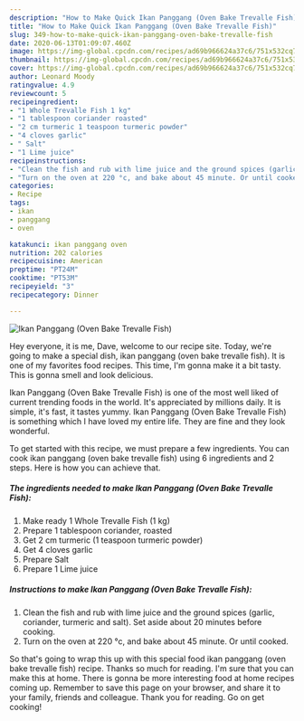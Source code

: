```yaml
---
description: "How to Make Quick Ikan Panggang (Oven Bake Trevalle Fish)"
title: "How to Make Quick Ikan Panggang (Oven Bake Trevalle Fish)"
slug: 349-how-to-make-quick-ikan-panggang-oven-bake-trevalle-fish
date: 2020-06-13T01:09:07.460Z
image: https://img-global.cpcdn.com/recipes/ad69b966624a37c6/751x532cq70/ikan-panggang-oven-bake-trevalle-fish-recipe-main-photo.jpg
thumbnail: https://img-global.cpcdn.com/recipes/ad69b966624a37c6/751x532cq70/ikan-panggang-oven-bake-trevalle-fish-recipe-main-photo.jpg
cover: https://img-global.cpcdn.com/recipes/ad69b966624a37c6/751x532cq70/ikan-panggang-oven-bake-trevalle-fish-recipe-main-photo.jpg
author: Leonard Moody
ratingvalue: 4.9
reviewcount: 5
recipeingredient:
- "1 Whole Trevalle Fish 1 kg"
- "1 tablespoon coriander roasted"
- "2 cm turmeric 1 teaspoon turmeric powder"
- "4 cloves garlic"
- " Salt"
- "1 Lime juice"
recipeinstructions:
- "Clean the fish and rub with lime juice and the ground spices (garlic, coriander, turmeric and salt). Set aside about 20 minutes before cooking."
- "Turn on the oven at 220 °c, and bake about 45 minute. Or until cooked."
categories:
- Recipe
tags:
- ikan
- panggang
- oven

katakunci: ikan panggang oven 
nutrition: 202 calories
recipecuisine: American
preptime: "PT24M"
cooktime: "PT53M"
recipeyield: "3"
recipecategory: Dinner

---
```



![Ikan Panggang (Oven Bake Trevalle Fish)](https://img-global.cpcdn.com/recipes/ad69b966624a37c6/751x532cq70/ikan-panggang-oven-bake-trevalle-fish-recipe-main-photo.jpg)

Hey everyone, it is me, Dave, welcome to our recipe site. Today, we're going to make a special dish, ikan panggang (oven bake trevalle fish). It is one of my favorites food recipes. This time, I'm gonna make it a bit tasty. This is gonna smell and look delicious.

Ikan Panggang (Oven Bake Trevalle Fish) is one of the most well liked of current trending foods in the world. It's appreciated by millions daily. It is simple, it's fast, it tastes yummy. Ikan Panggang (Oven Bake Trevalle Fish) is something which I have loved my entire life. They are fine and they look wonderful.




To get started with this recipe, we must prepare a few ingredients. You can cook ikan panggang (oven bake trevalle fish) using 6 ingredients and 2 steps. Here is how you can achieve that.

<!--inarticleads1-->

##### The ingredients needed to make Ikan Panggang (Oven Bake Trevalle Fish):

1. Make ready 1 Whole Trevalle Fish (1 kg)
1. Prepare 1 tablespoon coriander, roasted
1. Get 2 cm turmeric (1 teaspoon turmeric powder)
1. Get 4 cloves garlic
1. Prepare  Salt
1. Prepare 1 Lime juice




<!--inarticleads2-->

##### Instructions to make Ikan Panggang (Oven Bake Trevalle Fish):

1. Clean the fish and rub with lime juice and the ground spices (garlic, coriander, turmeric and salt). Set aside about 20 minutes before cooking.
1. Turn on the oven at 220 °c, and bake about 45 minute. Or until cooked.




So that's going to wrap this up with this special food ikan panggang (oven bake trevalle fish) recipe. Thanks so much for reading. I'm sure that you can make this at home. There is gonna be more interesting food at home recipes coming up. Remember to save this page on your browser, and share it to your family, friends and colleague. Thank you for reading. Go on get cooking!
